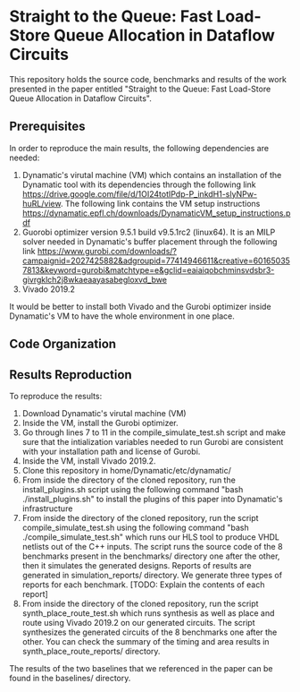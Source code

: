 # Straight to the Queue: Fast Load-Store Queue Allocation in Dataflow Circuits

This repository holds the source code, benchmarks and results of the work presented in the paper entitled "Straight to the Queue: Fast Load-Store Queue Allocation in Dataflow Circuits".

## Prerequisites

In order to reproduce the main results, the following dependencies are needed:
1) Dynamatic's virutal machine (VM) which contains an installation of the Dynamatic tool with its dependencies through the following link https://drive.google.com/file/d/1OI24totIPdp-P_inkdH1-slyNPw-huRL/view. The following link contains the VM setup instructions https://dynamatic.epfl.ch/downloads/DynamaticVM_setup_instructions.pdf
2) Guorobi optimizer version 9.5.1 build v9.5.1rc2 (linux64). It is an MILP solver needed in Dynamatic's buffer placement through the following link https://www.gurobi.com/downloads/?campaignid=2027425882&adgroupid=77414946611&creative=601650357813&keyword=gurobi&matchtype=e&gclid=eaiaiqobchminsvdsbr3-givrgklch2j8wkaeaayasabegloxvd_bwe
3) Vivado 2019.2

It would be better to install both Vivado and the Gurobi optimizer inside Dynamatic's VM to have the whole environment in one place.

## Code Organization 

## Results Reproduction

To reproduce the results:
1) Download Dynamatic's virutal machine (VM)
2) Inside the VM, install the Gurobi optimizer.
3) Go through lines 7 to 11 in the compile_simulate_test.sh script and make sure that the intialization variables needed to run Gurobi are consistent with your installation path and license of Gurobi. 
4) Inside the VM, install Vivado 2019.2.
5) Clone this repository in home/Dynamatic/etc/dynamatic/
6) From inside the directory of the cloned repository, run the install_plugins.sh script using the following command "bash ./install_plugins.sh" to install the plugins of this paper into Dynamatic's infrastructure
7) From inside the directory of the cloned repository, run the script compile_simulate_test.sh using the following command "bash ./compile_simulate_test.sh" which runs our HLS tool to produce VHDL netlists out of the C++ inputs. The script runs the source code of the 8 benchmarks present in the benchmarks/ directory one after the other, then it simulates the generated designs. Reports of results are generated in simulation_reports/ directory. We generate three types of reports for each benchmark. [TODO: Explain the contents of each report]
8) From inside the directory of the cloned repository, run the script synth_place_route_test.sh which runs synthesis as well as place and route using Vivado 2019.2 on our generated circuits. The script synthesizes the generated circuits of the 8 benchmarks one after the other. You can check the summary of the timing and area results in synth_place_route_reports/ directory.

The results of the two baselines that we referenced in the paper can be found in the baselines/ directory.

